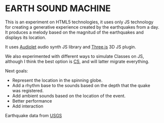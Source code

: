 EARTH SOUND MACHINE
===================

This is an experiment on HTML5 technologies, it uses only JS technology for creating a generative experience created by the earthquakes from a day. It produces a melody based on the magnitud of the earthquakes and displays its location.

It uses [Audiolet](https://github.com/oampo/Audiolet) audio synth JS library and [Three.js](https://github.com/mrdoob/three.js/) 3D JS plugin.

We also experimented with different ways to simulate Classes on JS, although I think the best option is [CS](http://coffeescript.org/), and will latter migrate everything.

Next goals:

* Represent the location in the spinning globe.
* Add a rhythm base to the sounds based on the depth that the quake was registered.
* Add ambient sounds based on the location of the event.
* Better performance
* Add interaction

Earthquake data from [USGS](http://earthquake.usgs.gov/earthquakes/)
